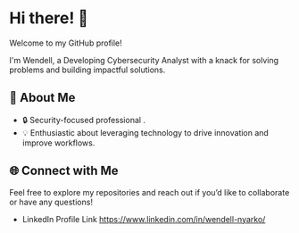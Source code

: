 # Hi there! 👋  

Welcome to my GitHub profile!  

I'm Wendell, a Developing Cybersecurity Analyst with a knack for solving problems and building impactful solutions.  

## 🚀 About Me  
- 🔒 Security-focused professional .  
- 💡 Enthusiastic about leveraging technology to drive innovation and improve workflows.  


## 🌐 Connect with Me  
Feel free to explore my repositories and reach out if you’d like to collaborate or have any questions!  
* LinkedIn Profile Link
 https://www.linkedin.com/in/wendell-nyarko/

